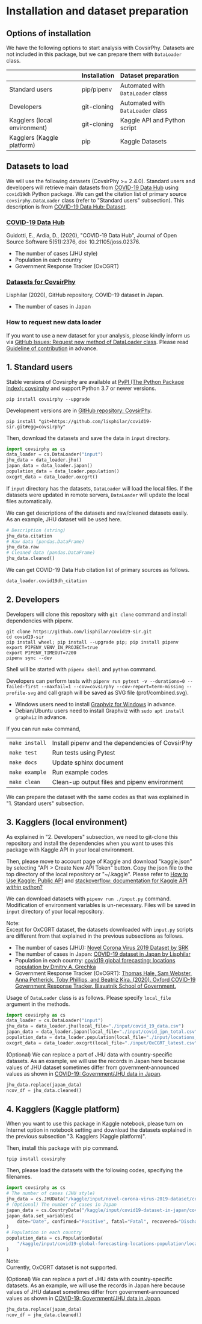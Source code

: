 # Installation and dataset preparation

## Options of installation
We have the following options to start analysis with CovsirPhy. Datasets are not included in this package, but we can prepare them with `DataLoader` class.

||Installation|Dataset preparation|
|:---|:---|:---|
|Standard users|pip/pipenv|Automated with `DataLoader` class|
|Developers|git-cloning|Automated with `DataLoader` class|
|Kagglers (local environment)|git-cloning|Kaggle API and Python script|
|Kagglers (Kaggle platform)|pip|Kaggle Datasets|


## Datasets to load
We will use the following datasets (CovsirPhy >= 2.4.0). Standard users and developers will retrieve main datasets from [COVID-19 Data Hub](https://covid19datahub.io/) using `covid19dh` Python package. We can get the citation list of primary source `covsirphy.DataLoader` class (refer to "Standard users" subsection). This description is from [COVID-19 Data Hub: Dataset](https://covid19datahub.io/articles/data.html).

### [COVID-19 Data Hub](https://covid19datahub.io/)
Guidotti, E., Ardia, D., (2020), "COVID-19 Data Hub", Journal of Open Source Software 5(51):2376, doi: 10.21105/joss.02376.

- The number of cases (JHU style)
- Population in each country
- Government Response Tracker (OxCGRT)

### [Datasets for CovsirPhy](https://github.com/lisphilar/covid19-sir/tree/master/data)
Lisphilar (2020), GitHub repository, COVID-19 dataset in Japan.  
- The number of cases in Japan

### How to request new data loader
If you want to use a new dataset for your analysis, please kindly inform us via [GitHub Issues: Request new method of DataLoader class](https://github.com/lisphilar/covid19-sir/issues/new/?template=request-new-method-of-dataloader-class.md). Please read [Guideline of contribution](https://lisphilar.github.io/covid19-sir/CONTRIBUTING.html) in advance.

## 1. Standard users
Stable versions of Covsirphy are available at [PyPI (The Python Package Index): covsirphy](https://pypi.org/project/covsirphy/) and support Python 3.7 or newer versions.
```
pip install covsirphy --upgrade
```

Development versions are in [GitHub repository: CovsirPhy](https://github.com/lisphilar/covid19-sir).
```
pip install "git+https://github.com/lisphilar/covid19-sir.git#egg=covsirphy"
```

Then, download the datasets and save the data in `input` directory.
```Python
import covsirphy as cs
data_loader = cs.DataLoader("input")
jhu_data = data_loader.jhu()
japan_data = data_loader.japan()
population_data = data_loader.population()
oxcgrt_data = data_loader.oxcgrt()
```
If `input` directory has the datasets, `DataLoader` will load the local files. If the datasets were updated in remote servers, `DataLoader` will update the local files automatically.

We can get descriptions of the datasets and raw/cleaned datasets easily. As an example, JHU dataset will be used here.
```Python
# Description (string)
jhu_data.citation
# Raw data (pandas.DataFrame)
jhu_data.raw
# Cleaned data (pandas.DataFrame)
jhu_data.cleaned()
```
We can get COVID-19 Data Hub citation list of primary sources as follows.
```Python
data_loader.covid19dh_citation
```


## 2. Developers
Developers will clone this repository with `git clone` command and install dependencies with pipenv.
```
git clone https://github.com/lisphilar/covid19-sir.git
cd covid19-sir
pip install wheel; pip install --upgrade pip; pip install pipenv
export PIPENV_VENV_IN_PROJECT=true
export PIPENV_TIMEOUT=7200
pipenv sync --dev
```

Shell will be started with `pipenv shell` and `python` command.

Developers can perform tests with `pipenv run pytest -v --durations=0 --failed-first --maxfail=1 --cov=covsirphy --cov-report=term-missing --profile-svg` and call graph will be saved as SVG file (prof/combined.svg).

- Windows users need to install [Graphviz for Windows](https://graphviz.org/_pages/Download/Download_windows.html) in advance.
- Debian/Ubuntu users need to install Graphviz with `sudo apt install graphviz` in advance.

If you can run `make` command,

|||
|:---|:---|
|`make install`|Install pipenv and the dependencies of CovsirPhy|
|`make test`|Run tests using Pytest|
|`make docs`|Update sphinx document|
|`make example`|Run example codes|
|`make clean`|Clean-up output files and pipenv environment|

We can prepare the dataset with the same codes as that was explained in "1. Standard users" subsection.

## 3. Kagglers (local environment)
As explained in "2. Developers" subsection, we need to git-clone this repository and install the dependencies when you want to uses this package with Kaggle API in your local environment.

Then, please move to account page of Kaggle and download "kaggle.json" by selecting "API > Create New API Token" button. Copy the json file to the top directory of the local repository or "~/.kaggle". Please refer to [How to Use Kaggle: Public API](https://www.kaggle.com/docs/api) and [stackoverflow: documentation for Kaggle API *within* python?](https://stackoverflow.com/questions/55934733/documentation-for-kaggle-api-within-python#:~:text=Here%20are%20the%20steps%20involved%20in%20using%20the%20Kaggle%20API%20from%20Python.&text=Go%20to%20your%20Kaggle%20account,json%20will%20be%20downloaded)

We can download datasets with `pipenv run ./input.py` command. Modification of environment variables is un-necessary. Files will be saved in `input` directory of your local repository.

Note:  
Except for OxCGRT dataset, the datasets downloaded with `input.py` scripts are different from that explained in the previous subsections as follows.

- The number of cases (JHU): [Novel Corona Virus 2019 Dataset by SRK](https://www.kaggle.com/sudalairajkumar/novel-corona-virus-2019-dataset)
- The number of cases in Japan: [COVID-19 dataset in Japan by Lisphilar](https://www.kaggle.com/lisphilar/covid19-dataset-in-japan)
- Population in each country:  [covid19 global forecasting: locations population by Dmitry A. Grechka](https://www.kaggle.com/dgrechka/covid19-global-forecasting-locations-population)
- Government Response Tracker (OxCGRT):  [Thomas Hale, Sam Webster, Anna Petherick, Toby Phillips, and Beatriz Kira. (2020). Oxford COVID-19 Government Response Tracker. Blavatnik School of Government.](https://github.com/OxCGRT/covid-policy-tracker)

Usage of `DataLoader` class is as follows. Please specify `local_file` argument in the methods.
```Python
import covsirphy as cs
data_loader = cs.DataLoader("input")
jhu_data = data_loader.jhu(local_file="./input/covid_19_data.csv")
japan_data = data_loader.japan(local_file="./input/covid_jpn_total.csv")
population_data = data_loader.population(local_file="./input/locations_population.csv")
oxcgrt_data = data_loader.oxcgrt(local_file="./input/OxCGRT_latest.csv")
```

(Optional) We can replace a part of JHU data with country-specific datasets.
As an example, we will use the records in Japan here because values of JHU dataset sometimes differ from government-announced values as shown in [COVID-19: Government/JHU data in Japan](https://www.kaggle.com/lisphilar/covid-19-government-jhu-data-in-japan).

```Python
jhu_data.replace(japan_data)
ncov_df = jhu_data.cleaned()
```

## 4. Kagglers (Kaggle platform)
When you want to use this package in Kaggle notebook, please turn on Internet option in notebook setting and download the datasets explained in the previous subsection "3. Kagglers (Kaggle platform)".

Then, install this package with pip command.
```
!pip install covsirphy
```

Then, please load the datasets with the following codes, specifying the filenames.
```Python
import covsirphy as cs
# The number of cases (JHU style)
jhu_data = cs.JHUData("/kaggle/input/novel-corona-virus-2019-dataset/covid_19_data.csv")
# (Optional) The number of cases in Japan
japan_data = cs.CountryData("/kaggle/input/covid19-dataset-in-japan/covid_jpn_total.csv", country="Japan")
japan_data.set_variables(
    date="Date", confirmed="Positive", fatal="Fatal", recovered="Discharged", province=None
)
# Population in each country
population_data = cs.PopulationData(
    "/kaggle/input/covid19-global-forecasting-locations-population/locations_population.csv"
)
```

Note:  
Currently, OxCGRT dataset is not supported.


(Optional) We can replace a part of JHU data with country-specific datasets.
As an example, we will use the records in Japan here because values of JHU dataset sometimes differ from government-announced values as shown in [COVID-19: Government/JHU data in Japan](https://www.kaggle.com/lisphilar/covid-19-government-jhu-data-in-japan).

```Python
jhu_data.replace(japan_data)
ncov_df = jhu_data.cleaned()
```
